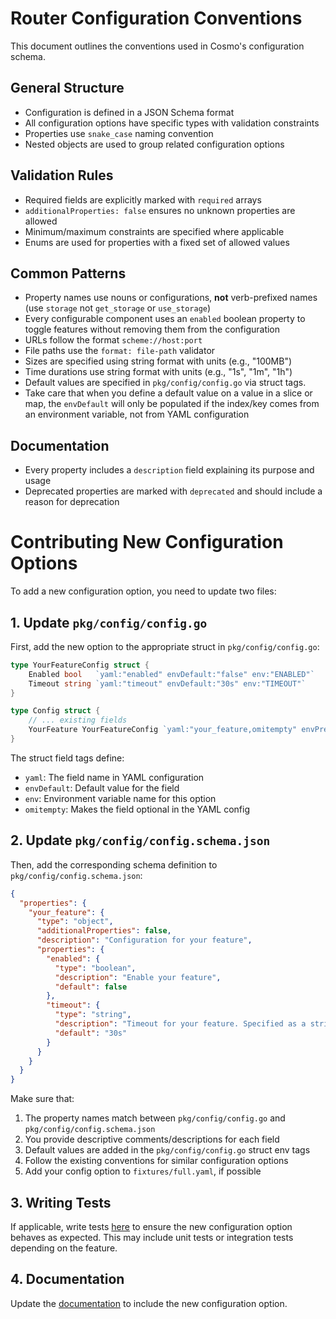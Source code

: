 # Router Configuration Conventions

This document outlines the conventions used in Cosmo's configuration schema.

## General Structure

- Configuration is defined in a JSON Schema format
- All configuration options have specific types with validation constraints
- Properties use `snake_case` naming convention
- Nested objects are used to group related configuration options

## Validation Rules

- Required fields are explicitly marked with `required` arrays
- `additionalProperties: false` ensures no unknown properties are allowed
- Minimum/maximum constraints are specified where applicable
- Enums are used for properties with a fixed set of allowed values

## Common Patterns

- Property names use nouns or configurations, **not** verb-prefixed names (use `storage` not `get_storage` or `use_storage`)
- Every configurable component uses an `enabled` boolean property to toggle features without removing them from the configuration
- URLs follow the format `scheme://host:port`
- File paths use the `format: file-path` validator
- Sizes are specified using string format with units (e.g., "100MB")
- Time durations use string format with units (e.g., "1s", "1m", "1h")
- Default values are specified in `pkg/config/config.go` via struct tags.
- Take care that when you define a default value on a value in a slice or map, the `envDefault` will only be populated if the index/key comes from an environment variable, not from YAML configuration

## Documentation

- Every property includes a `description` field explaining its purpose and usage
- Deprecated properties are marked with `deprecated` and should include a reason for deprecation

# Contributing New Configuration Options

To add a new configuration option, you need to update two files:

## 1. Update `pkg/config/config.go`

First, add the new option to the appropriate struct in `pkg/config/config.go`:

```go
type YourFeatureConfig struct {
    Enabled bool   `yaml:"enabled" envDefault:"false" env:"ENABLED"`
    Timeout string `yaml:"timeout" envDefault:"30s" env:"TIMEOUT"`
}

type Config struct {
    // ... existing fields
    YourFeature YourFeatureConfig `yaml:"your_feature,omitempty" envPrefix:"YOUR_FEATURE_"`
}
```

The struct field tags define:
- `yaml`: The field name in YAML configuration
- `envDefault`: Default value for the field
- `env`: Environment variable name for this option
- `omitempty`: Makes the field optional in the YAML config

## 2. Update `pkg/config/config.schema.json`

Then, add the corresponding schema definition to `pkg/config/config.schema.json`:

```json
{
  "properties": {
    "your_feature": {
      "type": "object",
      "additionalProperties": false,
      "description": "Configuration for your feature",
      "properties": {
        "enabled": {
          "type": "boolean",
          "description": "Enable your feature",
          "default": false
        },
        "timeout": {
          "type": "string",
          "description": "Timeout for your feature. Specified as a string with a duration unit (e.g. '30s')",
          "default": "30s"
        }
      }
    }
  }
}
```

Make sure that:

1. The property names match between `pkg/config/config.go` and `pkg/config/config.schema.json`
2. You provide descriptive comments/descriptions for each field
3. Default values are added in the `pkg/config/config.go` struct env tags
4. Follow the existing conventions for similar configuration options
5. Add your config option to `fixtures/full.yaml`, if possible

## 3. Writing Tests

If applicable, write tests [here](../pkg/config/) to ensure the new configuration option behaves as expected. This may include unit tests or integration tests depending on the feature.

## 4. Documentation

Update the [documentation](https://github.com/wundergraph/cosmo-docs/docs) to include the new configuration option.
